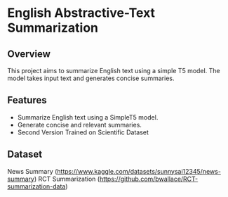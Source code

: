 # English Abstractive-Text Summarization

## Overview
This project aims to summarize English text using a simple T5 model. The model takes input text and generates concise summaries.

## Features
- Summarize English text using a SimpleT5 model.
- Generate concise and relevant summaries.
- Second Version Trained on Scientific Dataset
## Dataset 
News Summary (https://www.kaggle.com/datasets/sunnysai12345/news-summary)
RCT Summarization (https://github.com/bwallace/RCT-summarization-data)
